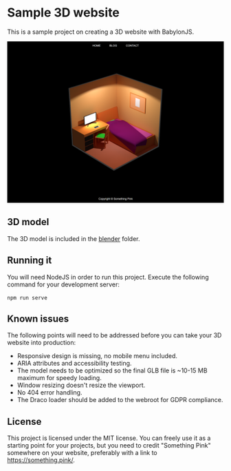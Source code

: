 # Sample 3D website

This is a sample project on creating a 3D website with BabylonJS.

![](preview.png)

## 3D model

The 3D model is included in the [blender](blender) folder.

## Running it

You will need NodeJS in order to run this project. Execute the following command for your development server:

    npm run serve

## Known issues

The following points will need to be addressed before you can take your 3D website into production:

- Responsive design is missing, no mobile menu included.
- ARIA attributes and accessibility testing.
- The model needs to be optimized so the final GLB file is ~10-15 MB maximum for speedy loading.
- Window resizing doesn't resize the viewport.
- No 404 error handling.
- The Draco loader should be added to the webroot for GDPR compliance.

## License

This project is licensed under the MIT license. You can freely use it as a starting point for your projects, but you need to credit "Something Pink" somewhere on your website, preferably with a link to https://something.pink/.
